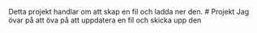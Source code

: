 Detta projekt handlar om att skap en fil och ladda ner den. # Projekt
Jag övar på att öva på att uppdatera en fil och skicka upp den